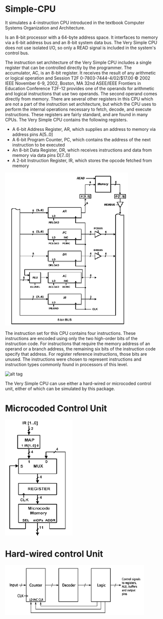 # Simple-CPU

It simulates a 4-instruction CPU introduced in the textbook
Computer Systems Organization and Architecture. 

Is an 8-bit processor with a 64-byte
address space. It interfaces to memory via a 6-bit address
bus and an 8-bit system data bus. The Very Simple CPU
does not use isolated I/O, so only a READ signal is included
in the system's control bus. 

The instruction set architecture of the Very Simple CPU
includes a single register that can be controlled directly by
the programmer. The accumulator, AC, is an 8-bit register. It
receives the result of any arithmetic or logical operation and 
Session T2F
0-7803-7444-4/02/$17.00 © 2002 IEEE November 6-9, 2002, Boston, MA
32nd ASEE/IEEE Frontiers in Education Conference
T2F-12
provides one of the operands for arithmetic and logical
instructions that use two operands. The second operand
comes directly from memory.
There are several other registers in this CPU which are
not a part of the instruction set architecture, but which the
CPU uses to perform the internal operations necessary to
fetch, decode, and execute instructions. These registers are
fairly standard, and are found in many CPUs. The Very
Simple CPU contains the following registers.

- A 6-bit Address Register, AR, which supplies an address to memory via address pins A[5..0]
- A 6-bit Program Counter, PC, which contains the address of the next instruction to be executed
- An 8-bit Data Register, DR, which receives instructions and data from memory via data pins D[7..0]
- A 2-bit Instruction Register, IR, which stores the opcode fetched from memory

![alt tag](https://github.com/vassilas/Simple-CPU/blob/master/images/arch_img2.png)


 The instruction set for this CPU contains four
instructions. These instructions are encoded using only the
two high-order bits of the instruction code. For instructions
that require the memory address of an operand or a branch
address, the remaining six bits of the instruction code
specify that address. For register reference instructions,
those bits are unused. The instructions were chosen to
represent instructions and instruction types commonly found
in processors of this level. 

![alt tag](https://github.com/vassilas/Simple-CPU/blob/master/images/inst_img2.png)

The Very Simple CPU can use either a hard-wired or
microcoded control unit, either of which can be simulated by
this package. 

# Microcoded Control Unit
![alt tag](https://github.com/vassilas/Simple-CPU/blob/master/images/micro_img.png)

# Hard-wired control Unit
![alt tag](https://github.com/vassilas/Simple-CPU/blob/master/images/hard_img.png)
